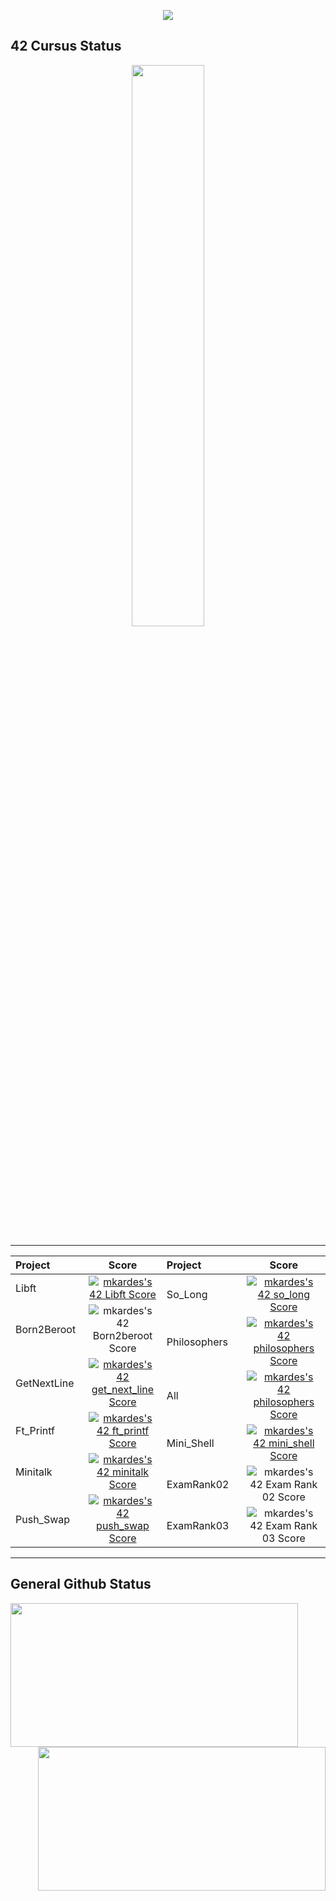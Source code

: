 </p>
<p align="center">  
<img src ="https://cdn.dribbble.com/users/2495095/screenshots/6022014/media/bde6ebc855e312547d5f791f427de779.gif">
</p>

## 42 Cursus Status

<p align="center">
  <a href="https://profile.intra.42.fr/users/mkardes">
    <img width="48%" src="https://badge42.vercel.app/api/v2/cl5qqcku1006908ku9hr15q50/stats?cursusId=21&coalitionId=231"/>
  </a>

  <table widht="100%" align="center">
  <tr style="display:flex; justify-content:space-around; padding:0;">
  <td style="padding:0; margin:0;">

|Project|Score| 
| :-	|	:-:	|
| Libft <img width=150>| [![mkardes's 42 Libft Score](https://badge42.vercel.app/api/v2/cl5qqcku1006908ku9hr15q50/project/2473075)](https://github.com/Mkardes/42_Libft)|
| Born2Beroot| ![mkardes's 42 Born2beroot Score](https://badge42.vercel.app/api/v2/cl5qqcku1006908ku9hr15q50/project/2500614)|
| GetNextLine| [![mkardes's 42 get_next_line Score](https://badge42.vercel.app/api/v2/cl5qqcku1006908ku9hr15q50/project/2500612)](https://github.com/Mkardes/42_Get_Next_Line)|
| Ft_Printf| [![mkardes's 42 ft_printf Score](https://badge42.vercel.app/api/v2/cl5c70zd0005508mjjrh9t27e/project/2508634)](https://github.com/Mkardes/42_Ft_Printf)|
| Minitalk| [![mkardes's 42 minitalk Score](https://badge42.vercel.app/api/v2/cl5qqcku1006908ku9hr15q50/project/2553285)](https://github.com/Mkardes/42_Minitalk)
| Push_Swap| [![mkardes's 42 push_swap Score](https://badge42.vercel.app/api/v2/cl5qqcku1006908ku9hr15q50/project/2518045)](https://github.com/Mkardes/42_Push_Swap)|

  </td>
  <td style="padding:0; margin:0;">

|Project|Score| 
| :-	|	:-:	|
| So_Long  <img width=150>| [![mkardes's 42 so_long Score](https://badge42.vercel.app/api/v2/cl5qqcku1006908ku9hr15q50/project/2689035)](https://github.com/Mkardes/42_Fract-ol)|
| Philosophers| [![mkardes's 42 philosophers Score](https://badge42.vercel.app/api/v2/cl5qqcku1006908ku9hr15q50/project/2725381)](https://github.com/Mkardes/42_Philosophers)|
| All| [![mkardes's 42 philosophers Score](https://badge42.vercel.app/api/v2/cl5qqcku1006908ku9hr15q50/project/2725381)](https://github.com/Mkardes/42_Philosophers)|
| Mini_Shell| [![mkardes's 42 mini_shell Score](https://badge42.vercel.app/api/v2/cl5qqcku1006908ku9hr15q50/project/2725380)](https://github.com/Mkardes/42_Minishell)|
| ExamRank02| ![mkardes's 42 Exam Rank 02 Score](https://badge42.vercel.app/api/v2/cl5qqcku1006908ku9hr15q50/project/2518329)|
| ExamRank03| ![mkardes's 42 Exam Rank 03 Score](https://badge42.vercel.app/api/v2/cl5qqcku1006908ku9hr15q50/project/2518329)|

  </td></tr>
  </table>

## General Github Status

<stats href="https://github.com/MKardes?tab=repositories">
  <img align="Left" widht="60%" width="460" height="230" src="https://github-readme-stats.vercel.app/api?username=MKardes&show_icons=true&theme=radical" />
</stats>

<stats href="https://github.com/MKardes?tab=repositories">
  <img align="Right" width="460" height="230" src="https://github-readme-stats.vercel.app/api/top-langs/?username=MKardes&layout=compact&theme=radical" />
</stats>


